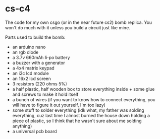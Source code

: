 # cs-c4
The code for my own csgo (or in the near future cs2) bomb replica. You won't do much with it unless you build a circuit just like mine.

Parts used to build the bomb:
- an arduino nano
- an rgb diode
- a 3.7v 660mAh li-po battery
- a buzzer with a generator
- a 4x4 matrix keypad
- an i2c lcd module
- an 16x2 lcd screen
- 3 resistors (220 ohms 5%)
- a half plastic, half wooden box to store everything inside + some glue and screws to make it hold itself
- a bunch of wires (if you want to know how to connect everything, you will have to figure it out yourself, I'm too lazy)
- some stuff to solder everything (idk what, my father was solding everything, cuz last time I almost burned the house down holding a piece of plastic, so I think that he wasn't sure about me solding anything)
- a universal pcb board
